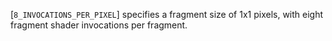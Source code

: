 [`8_INVOCATIONS_PER_PIXEL`] specifies a
fragment size of 1x1 pixels, with eight fragment shader invocations per
fragment.